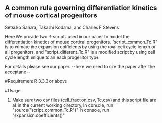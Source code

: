 ## A common rule governing differentiation kinetics of mouse cortical progenitors

Setsuko Sahara, Takashi Kodama, and Charles F Stevens

Here We provide two R-scripts used in our paper to model the differentiation kinetics of mouse cortical progenitors.
"script_common_Tc.R" is to etimate the expansion cofficients by using the total cell cycle length of all progenitors, and "script_different_Tc.R" is a modified script by using cell cycle length unique to an each progenitor type.

For details please see our paper.
--here we need to cite the paper after the acceptane--


#Requirement
R 3.3.3 or above

#Usage
1. Make sure two csv files (cell_fraction.csv, Tc.csv) and this script file are all in the current working directory,
In console, run "source("script_common_Tc.R")"
In console, run "expansion.coefficients()"


